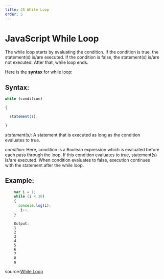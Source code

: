 ```yaml
---
title: JS While Loop
order: 5
---
```

# JavaScript While Loop

The while loop starts by evaluating the condition. If the condition is true, the statement(s) is/are executed. If the condition is false, the statement(s) is/are not executed. After that, while loop ends.

Here is the **syntax** for while loop:

## Syntax:

```javascript
while (condition)

{

  statement(s);

}
```

_statement(s):_ A statement that is executed as long as the condition evaluates to true.

_condition:_ Here, condition is a Boolean expression which is evaluated before each pass through the loop. If this condition evaluates to true, statement(s) is/are executed. When condition evaluates to false, execution continues with the statement after the while loop.

## Example:

```javascript
    var i = 1;
    while (i < 10) 
    {
      console.log(i);
       i++;
    }
```

```
    Output:
    1 
    2 
    3 
    4
    5
    6
    7
    8
    9
```

source:[While Loop](https://developer.mozilla.org/en-US/docs/Web/JavaScript/Reference/Statements/while)
